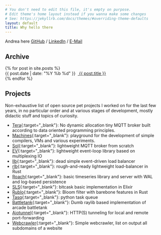 ```yaml
---
# You don't need to edit this file, it's empty on purpose.
# Edit theme's home layout instead if you wanna make some changes
# See: https://jekyllrb.com/docs/themes/#overriding-theme-defaults
layout: default
title: Why hello there
---
```


Andrea here [GitHub](https://github.com/codepr) / [LinkedIn](https://www.linkedin.com/in/andrea-giacomo-baldan-000776aa) / [E-Mail](mailto:a.g.baldan@gmail.com)

## Archive

<div id="blog-group">
  {% for post in site.posts %}
    <div id="post-short">
      <span class="date"> {{ post.date | date: "%Y %b %d" }}</span>&nbsp;&nbsp;<a href="{{site.url}}{{site.baseurl}}{{post.url}}"> {{ post.title }} </a>
    </div>
  {% endfor %}
</div>

## Projects

Non-exhaustive list of open source pet projects I worked on for the last few
years, in no particular order and at various stages of development, mostly
didactic stuff and topics of curiosity.

- [Tera](https://github.com/codepr/tera.git){:target="_blank"}: No dynamic allocation tiny MQTT broker built according to data oriented programming principles.
- [Machines](https://github.com/codepr/machines){:target="_blank"}: playground for the development of simple compilers, VMs and various experiments.
- [Sol](https://github.com/codepr/sol.git){:target="_blank"}: lightweight MQTT broker from scratch
- [EV](https://github.com/codepr/ev.git){:target="_blank"}: lightweight event-loop library based on multiplexing IO
- [llb](https://github.com/codepr/llb.git){:target="_blank"}: dead simple event-driven load balancer
- [rlb](https://github.com/codepr/rlb.git){:target="_blank"}: rough-and-ready lightweight load-balancer in Rust
- [Roach](https://github.com/codepr/roach){:target="_blank"}: basic timeseries library and server with WAL and log-based persistence
- [SLS](https://github.com/codepr/sls){:target="_blank"}: bitcask basic implementation in Elixir
- [Rublo](https://github.com/codepr/rublo){:target="_blank"}: Bloom filter with barebone features in Rust
- [Tasq](https://github.com/codepr/tasq.git){:target="_blank"}: python task queue
- [Battletank](https://github.com/codepr/battletank){:target="_blank"}: Dumb raylib based implementation of arcade battletank
- [Aiotunnel](https://github.com/codepr/aiotunnel.git){:target="_blank"}: HTTP(S) tunneling for local and remote port-forwarding
- [Webcrawler](https://github.com/codepr/webcrawler.git){:target="_blank"}: Simple webcrawler, list on output all subdomains of a website
